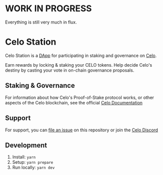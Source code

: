 # **WORK IN PROGRESS**

Everything is still very much in flux.

# Celo Station

Celo Station is a [DApp](https://en.wikipedia.org/wiki/Decentralized_application) for participating in staking and governance on [Celo](https://celo.org).

Earn rewards by locking & staking your CELO tokens. Help decide Celo's destiny by casting your vote in on-chain governance proposals.

## Staking & Governance

For information about how Celo's Proof-of-Stake protocol works, or other aspects of the Celo blockchain, see the official [Celo Documentation](https://docs.celo.org/protocol/pos)

## Support

For support, you can [file an issue](https://github.com/jmrossy/celo-station/issues/new) on this repository or join the [Celo Discord](https://discord.gg/celo)

## Development

1. Install: `yarn`
2. Setup: `yarn prepare`
3. Run locally: `yarn dev`
